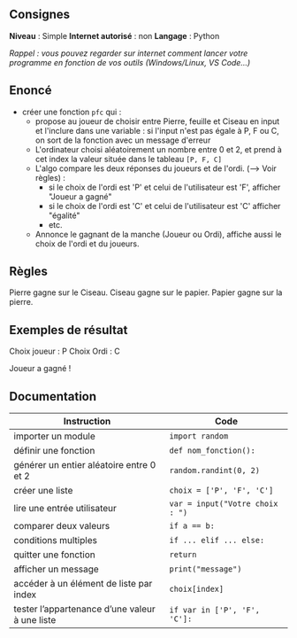 ## Consignes

**Niveau** : Simple
**Internet autorisé** : non
**Langage** : Python

_Rappel : vous pouvez regarder sur internet comment lancer votre programme en fonction de vos outils (Windows/Linux, VS Code...)_

## Enoncé

- créer une fonction `pfc` qui : 
    - propose au joueur de choisir entre Pierre, feuille et Ciseau en input et l'inclure dans une variable : si l'input n'est pas égale à P, F ou C, on sort de la fonction avec un message d'erreur
    - L'ordinateur choisi aléatoirement un nombre entre 0 et 2, et prend à cet index la valeur située dans le tableau `[P, F, C]`
    - L'algo compare les deux réponses du joueurs et de l'ordi. (--> Voir règles) :
	    - si le choix de l'ordi est 'P' et celui de l'utilisateur est 'F', afficher "Joueur a gagné"
	    - si le choix de l'ordi est 'C' et celui de l'utilisateur est 'C' afficher "égalité"
	    - etc.
    - Annonce le gagnant de la manche (Joueur ou Ordi), affiche aussi le choix de l'ordi et du joueurs.

## Règles

Pierre gagne sur le Ciseau.
Ciseau gagne sur le papier.
Papier gagne sur la pierre.

## Exemples de résultat

Choix joueur : P
Choix Ordi : C

Joueur a gagné !


## Documentation
| Instruction                                    | Code                            |
| ---------------------------------------------- | ------------------------------- |
| importer un module                             | `import random`                 |
| définir une fonction                           | `def nom_fonction():`           |
| générer un entier aléatoire entre 0 et 2       | `random.randint(0, 2)`          |
| créer une liste                                | `choix = ['P', 'F', 'C']`       |
| lire une entrée utilisateur                    | `var = input("Votre choix : ")` |
| comparer deux valeurs                          | `if a == b:`                    |
| conditions multiples                           | `if ... elif ... else:`         |
| quitter une fonction                           | `return`                        |
| afficher un message                            | `print("message")`              |
| accéder à un élément de liste par index        | `choix[index]`                  |
| tester l’appartenance d’une valeur à une liste | `if var in ['P', 'F', 'C']:`    |


